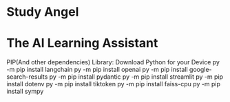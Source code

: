 # Study Angel
# The AI Learning Assistant
PIP(And other dependencies) Library:
Download Python for your Device 
py -m pip install langchain
py -m pip install openai
py -m pip install google-search-results
py -m pip install pydantic
py -m pip install streamlit
py -m pip install dotenv
py -m pip install tiktoken
py -m pip install faiss-cpu
py -m pip install sympy
